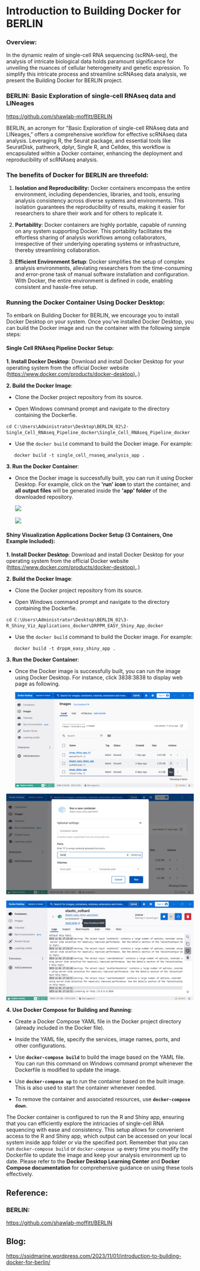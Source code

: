 # Introduction to Building Docker for BERLIN

### **Overview:**

In the dynamic realm of single-cell RNA sequencing (scRNA-seq), the analysis of intricate biological data holds paramount significance for unveiling the nuances of cellular heterogeneity and genetic expression. To simplify this intricate process and streamline scRNAseq data analysis, we present the Building Docker for BERLIN project.

### **BERLIN: Basic Exploration of single-cell RNAseq data and LINeages**

<https://github.com/shawlab-moffitt/BERLIN>

BERLIN, an acronym for "Basic Exploration of single-cell RNAseq data and LINeages," offers a comprehensive workflow for effective scRNAseq data analysis. Leveraging R, the Seurat package, and essential tools like SeuratDisk, pathwork, dplyr, Single R, and Celldex, this workflow is encapsulated within a Docker container, enhancing the deployment and reproducibility of scRNAseq analysis.

### The benefits of Docker for BERLIN are threefold:

1.  **Isolation and Reproducibility:** Docker containers encompass the entire environment, including dependencies, libraries, and tools, ensuring analysis consistency across diverse systems and environments. This isolation guarantees the reproducibility of results, making it easier for researchers to share their work and for others to replicate it.

2.  **Portability**: Docker containers are highly portable, capable of running on any system supporting Docker. This portability facilitates the effortless sharing of analysis workflows among collaborators, irrespective of their underlying operating systems or infrastructure, thereby streamlining collaboration.

3.  **Efficient Environment Setup**: Docker simplifies the setup of complex analysis environments, alleviating researchers from the time-consuming and error-prone task of manual software installation and configuration. With Docker, the entire environment is defined in code, enabling consistent and hassle-free setup.

### **Running the Docker Container Using Docker Desktop**:

To embark on Building Docker for BERLIN, we encourage you to install Docker Desktop on your system. Once you've installed Docker Desktop, you can build the Docker image and run the container with the following simple steps:

#### **Single Cell RNAseq Pipeline Docker Setup**:

**1. Install Docker Desktop**: Download and install Docker Desktop for your operating system from the official Docker website ([https://www.docker.com/products/docker-desktop).](https://www.docker.com/products/docker-desktop).)

**2. Build the Docker Image**:

-   Clone the Docker project repository from its source.

-   Open Windows command prompt and navigate to the directory containing the Dockerfie.

```         
cd C:\Users\Administrator\Desktop\BERLIN_02\2-Single_Cell_RNAseq_Pipeline_docker\Single_Cell_RNAseq_Pipeline_docker
```

-   Use the `docker build` command to build the Docker image. For example:

```         
   docker build -t single_cell_rnaseq_analysis_app .
```

**3. Run the Docker Container**:

-   Once the Docker image is successfully built, you can run it using Docker Desktop. For example, click on the **'run'** **icon** to start the container, and **all output files** will be generated inside the **'app' folder** of the downloaded repository.

    ![](https://github.com/chingyaousf/Introduction-to-Building-Docker-for-BERLIN-Pipeline/blob/main/data/Docker%20Desktop%20images_04.png?raw=true)

    ![](https://github.com/chingyaousf/Introduction-to-Building-Docker-for-BERLIN-Pipeline/blob/main/data/Docker%20Desktop%20images_05.png?raw=true)

#### **Shiny Visualization Applications Docker Setup (3 Containers, One Example Included):**

**1. Install Docker Desktop**: Download and install Docker Desktop for your operating system from the official Docker website ([https://www.docker.com/products/docker-desktop).](https://www.docker.com/products/docker-desktop).)

**2. Build the Docker Image**:

-   Clone the Docker project repository from its source.

-   Open Windows command prompt and navigate to the directory containing the Dockerfie.

```         
cd C:\Users\Administrator\Desktop\BERLIN_02\3-R_Shiny_Viz_Applications_docker\DRPPM_EASY_Shiny_App_docker
```

-   Use the `docker build` command to build the Docker image. For example:

```         
   docker build -t drppm_easy_shiny_app .
```

**3. Run the Docker Container**:

-   Once the Docker image is successfully built, you can run the image using Docker Desktop. For instance, click 3838:3838 to display web page as following.

    ![](https://github.com/chingyaousf/Introduction-to-Building-Docker-for-BERLIN/blob/main/data/Docker%20Desktop%20images.jpg?raw=true)

![](https://github.com/chingyaousf/Introduction-to-Building-Docker-for-BERLIN/blob/main/data/Docker%20Desktop%20images_02.jpg?raw=true)

![](https://github.com/chingyaousf/Introduction-to-Building-Docker-for-BERLIN/blob/main/data/Docker%20Desktop%20images_03.jpg?raw=true)

**4. Use Docker Compose for Building and Running**:

-   Create a Docker Compose YAML file in the Docker project directory (already included in the Docker file).

-   Inside the YAML file, specify the services, image names, ports, and other configurations.

-   Use **`docker-compose build`** to build the image based on the YAML file. You can run this command on Windows command prompt whenever the Dockerfile is modified to update the image.

-   Use **`docker-compose up`** to run the container based on the built image. This is also used to start the container whenever needed.

-   To remove the container and associated resources, use **`docker-compose down`**.

The Docker container is configured to run the R and Shiny app, ensuring that you can efficiently explore the intricacies of single-cell RNA sequencing with ease and consistency. This setup allows for convenient access to the R and Shiny app, which output can be accessed on your local system inside app folder or via the specified port. Remember that you can run `docker-compose build` or `docker-compose up` every time you modify the Dockerfile to update the image and keep your analysis environment up to date. Please refer to the **Docker Desktop Learning Center** and **Docker Compose documentation** for comprehensive guidance on using these tools effectively.

## Reference:

### **BERLIN:**

<https://github.com/shawlab-moffitt/BERLIN>

## Blog:

<https://ssidmarine.wordpress.com/2023/11/01/introduction-to-building-docker-for-berlin/>
